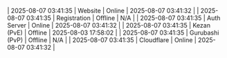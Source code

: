 | 2025-08-07 03:41:35 | Website | Online | 2025-08-07 03:41:32 |
| 2025-08-07 03:41:35 | Registration | Offline | N/A |
| 2025-08-07 03:41:35 | Auth Server | Online | 2025-08-07 03:41:32 |
| 2025-08-07 03:41:35 | Kezan (PvE) | Offline | 2025-08-03 17:58:02 |
| 2025-08-07 03:41:35 | Gurubashi (PvP) | Offline | N/A |
| 2025-08-07 03:41:35 | Cloudflare | Online | 2025-08-07 03:41:32 |
